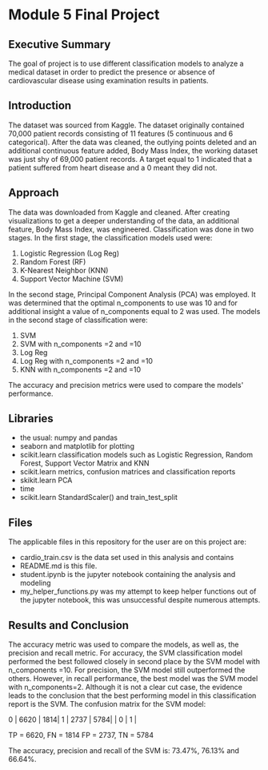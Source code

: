 
# Module 5 Final Project



## Executive Summary

The goal of project is to use different classification models to analyze a medical dataset in order to predict the presence or absence of cardiovascular disease using examination results in patients.


## Introduction

The dataset was sourced from Kaggle.  The dataset originally contained 70,000 patient records consisting of 11 features (5 continuous and 6 categorical).  After the data was cleaned, the outlying points deleted and an additional continuous feature added, Body Mass Index, the working dataset was just shy of 69,000 patient records. A target equal to 1 indicated that a patient suffered from heart disease and a 0 meant they did not.

## Approach

The data was downloaded from Kaggle and cleaned.  After creating visualizations to get a deeper understanding of the data, an additional feature, Body Mass Index, was engineered.  Classification was done in two stages. In the first stage, the classification models used were:
1. Logistic Regression (Log Reg)
2. Random Forest (RF)
3. K-Nearest Neighbor (KNN)
4. Support Vector Machine (SVM)

In the second stage, Principal Component Analysis (PCA) was employed.  It was determined that the optimal n_components to use was 10 and for additional insight a value of n_components equal to 2 was used.  The models in the second stage of classification were:
1. SVM 
2. SVM with n_components =2 and =10
3. Log Reg 
4. Log Reg with n_components =2 and =10
5. KNN with n_components =2 and =10

The accuracy and precision metrics were used to compare the models' performance.


## Libraries

- the usual: numpy and pandas
- seaborn and matplotlib for plotting
- scikit.learn classification models such as Logistic Regression, Random Forest, Support Vector Matrix and KNN
- scikit.learn metrics, confusion matrices and classification reports
- skikit.learn PCA 
- time
- scikit.learn StandardScaler() and train_test_split


## Files

The applicable files in this repository for the user are on this project are:

- cardio_train.csv is the data set used in this analysis and contains 
- README.md is this file.
- student.ipynb is the jupyter notebook containing the analysis and modeling
- my_helper_functions.py was my attempt to keep helper functions out of the jupyter notebook, this was unsuccessful despite numerous attempts.

## Results and Conclusion

The accuracy metric was used to compare the models, as well as, the precision and recall metric. For accuracy, the SVM classification model performed the best followed closely in second place by the SVM model with n_components =10. For precision, the SVM model still outperformed the others. However, in recall performance, the best model was the SVM model with n_components=2. Although it is not a clear cut case, the evidence leads to the conclusion that the best performing model in this classification report is the SVM. The confusion matrix for the SVM model:


0 | 6620 | 1814|
1 | 2737 | 5784|
  |  0   |  1  |
  
TP = 6620, FN = 1814
FP = 2737, TN = 5784

The accuracy, precision and recall of the SVM is: 73.47%, 76.13% and 66.64%.

